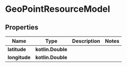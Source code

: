 
# GeoPointResourceModel

## Properties
Name | Type | Description | Notes
------------ | ------------- | ------------- | -------------
**latitude** | **kotlin.Double** |  | 
**longitude** | **kotlin.Double** |  | 



